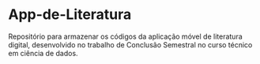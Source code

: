 # App-de-Literatura
Repositório para armazenar os códigos da aplicação móvel de literatura digital, desenvolvido no trabalho de Conclusão Semestral no curso técnico em ciência de dados.
